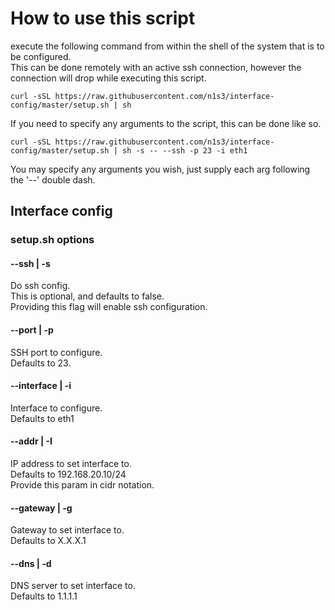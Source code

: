 # How to use this script

execute the following command from within the shell of the system that is to be configured.  
This can be done remotely with an active ssh connection, however the connection will drop while executing this script.

    curl -sSL https://raw.githubusercontent.com/n1s3/interface-config/master/setup.sh | sh
    
If you need to specify any arguments to the script, this can be done like so.

    curl -sSL https://raw.githubusercontent.com/n1s3/interface-config/master/setup.sh | sh -s -- --ssh -p 23 -i eth1
 
 You may specify any arguments you wish, just supply each arg following the '--' double dash.

## Interface config

### setup.sh options

#### --ssh | -s

Do ssh config.  
This is optional, and defaults to false.  
Providing this flag will enable ssh configuration.  

#### --port | -p

SSH port to configure.  
Defaults to 23.  

#### --interface | -i

Interface to configure.  
Defaults to eth1  

#### --addr | -I

IP address to set interface to.  
Defaults to 192.168.20.10/24  
Provide this param in cidr notation.  

#### --gateway | -g

Gateway to set interface to.  
Defaults to X.X.X.1

#### --dns | -d

DNS server to set interface to.  
Defaults to 1.1.1.1  
